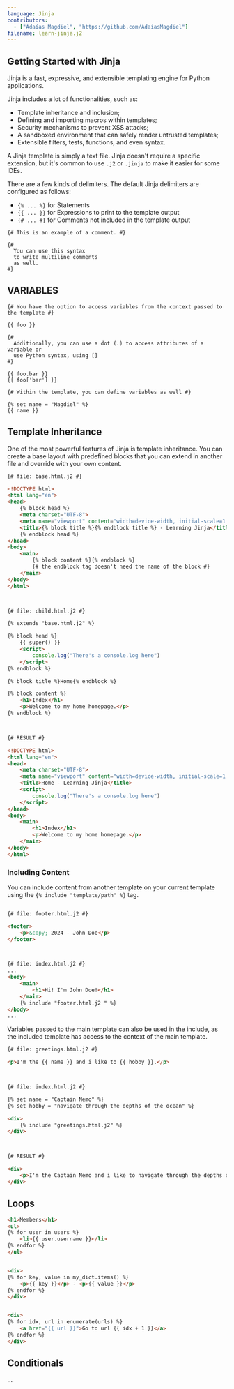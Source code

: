 ```yaml
---
language: Jinja
contributors:
  - ["Adaías Magdiel", "https://github.com/AdaiasMagdiel"]
filename: learn-jinja.j2
---
```


## Getting Started with Jinja

Jinja is a fast, expressive, and extensible templating engine for Python
applications.

Jinja includes a lot of functionalities, such as:
- Template inheritance and inclusion;
- Defining and importing macros within templates;
- Security mechanisms to prevent XSS attacks;
- A sandboxed environment that can safely render untrusted templates;
- Extensible filters, tests, functions, and even syntax.

A Jinja template is simply a text file. Jinja doesn't require a specific
extension, but it's common to use `.j2` or `.jinja` to make it easier for
some IDEs.

There are a few kinds of delimiters. The default Jinja delimiters are configured
as follows:

- `{% ... %}` for Statements
- `{{ ... }}` for Expressions to print to the template output
- `{# ... #}` for Comments not included in the template output

```jinja
{# This is an example of a comment. #}

{#
  You can use this syntax
  to write multiline comments
  as well.
#}
```


## VARIABLES

```jinja
{# You have the option to access variables from the context passed to the template #}

{{ foo }}

{# 
  Additionally, you can use a dot (.) to access attributes of a variable or
  use Python syntax, using []
#}

{{ foo.bar }}
{{ foo['bar'] }}

{# Within the template, you can define variables as well #}

{% set name = "Magdiel" %}
{{ name }}
```


## Template Inheritance

One of the most powerful features of Jinja is template inheritance. You can create a base layout with predefined blocks that you can extend in another file and override with your own content.

```html
{# file: base.html.j2 #}

<!DOCTYPE html>
<html lang="en">
<head>
    {% block head %}
    <meta charset="UTF-8">
    <meta name="viewport" content="width=device-width, initial-scale=1.0">
    <title>{% block title %}{% endblock title %} - Learning Jinja</title>
    {% endblock head %}
</head>
<body>
    <main>
        {% block content %}{% endblock %}
        {# the endblock tag doesn't need the name of the block #}
    </main>
</body>
</html>



{# file: child.html.j2 #}

{% extends "base.html.j2" %}

{% block head %}
    {{ super() }}
    <script>
        console.log("There's a console.log here")
    </script>
{% endblock %}

{% block title %}Home{% endblock %}

{% block content %}
    <h1>Index</h1>
    <p>Welcome to my home homepage.</p>
{% endblock %}



{# RESULT #}

<!DOCTYPE html>
<html lang="en">
<head>
    <meta charset="UTF-8">
    <meta name="viewport" content="width=device-width, initial-scale=1.0">
    <title>Home - Learning Jinja</title>
    <script>
        console.log("There's a console.log here")
    </script>
</head>
<body>
    <main>
        <h1>Index</h1>
        <p>Welcome to my home homepage.</p>
    </main>
</body>
</html>

```

### Including Content

You can include content from another template on your current template using the
`{% include "template/path" %}` tag.

```html

{# file: footer.html.j2 #}

<footer>
    <p>&copy; 2024 - John Doe</p>
</footer>



{# file: index.html.j2 #}
...
<body>
    <main>
        <h1>Hi! I'm John Doe!</h1>
    </main>
    {% include "footer.html.j2 " %}
</body>
...
```

Variables passed to the main template can also be used in the include, as the included template has access to the context of the main template.

```html
{# file: greetings.html.j2 #}

<p>I'm the {{ name }} and i like to {{ hobby }}.</p>



{# file: index.html.j2 #}

{% set name = "Captain Nemo" %}
{% set hobby = "navigate through the depths of the ocean" %}

<div>
    {% include "greetings.html.j2" %}
</div>



{# RESULT #}

<div>
    <p>I'm the Captain Nemo and i like to navigate through the depths of the ocean.</p>
</div>
```


## Loops

```html
<h1>Members</h1>
<ul>
{% for user in users %}
    <li>{{ user.username }}</li>
{% endfor %}
</ul>


<div>
{% for key, value in my_dict.items() %}
    <p>{{ key }}</p> - <p>{{ value }}</p>
{% endfor %}
</div>


<div>
{% for idx, url in enumerate(urls) %}
    <a href="{{ url }}">Go to url {{ idx + 1 }}</a>
{% endfor %}
</div>
```

## Conditionals

...
